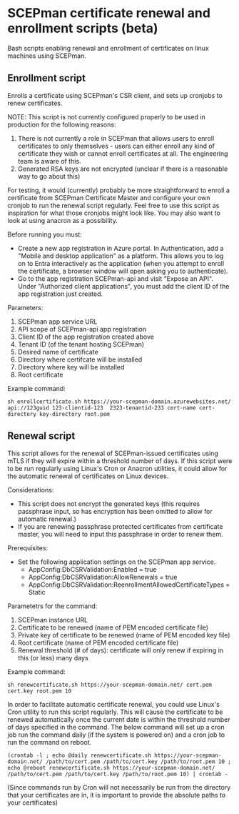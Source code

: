 # SCEPman certificate renewal and enrollment scripts (beta)

Bash scripts enabling renewal and enrollment of certificates on linux machines using SCEPman.

## Enrollment script

Enrolls a certificate using SCEPman's CSR client, and sets up cronjobs to renew certificates.

NOTE: This script is not currently configured properly to be used in production for the following reasons:
1. There is not currently a role in SCEPman that allows users to enroll certificates to only themselves - users can either enroll any kind of certificate they wish or cannot enroll certificates at all. The engineering team is aware of this.
2. Generated RSA keys are not encrypted (unclear if there is a reasonable way to go about this)

For testing, it would (currently) probably be more straightforward to enroll a certificate from SCEPman Certificate Master and configure your own cronjob to run the renewal script regularly. Feel free to use this script as inspiration for what those cronjobs might look like. You may also want to look at using anacron as a possibility.

Before running you must:
- Create a new app registration in Azure portal. In Authentication, add a "Mobile and desktop application" as a platform. This allows you to log on to Entra interactively as the application (when you attempt to enroll the certificate, a browser window will open asking you to authenticate).
- Go to the app registration SCEPman-api and visit "Expose an API". Under "Authorized client applications", you must add the client ID of the app registration just created.

Parameters:
1. SCEPman app service URL
2. API scope of SCEPman-api app registration
3. Client ID of the app registration created above
4. Tenant ID (of the tenant hosting SCEPman)
5. Desired name of certificate
6. Directory where certifcate will be installed
7. Directory where key will be installed
8. Root certificate

Example command:
```
sh enrollcertificate.sh https://your-scepman-domain.azurewebsites.net/ api://123guid 123-clientid-123  2323-tenantid-233 cert-name cert-directory key-directory root.pem
```

## Renewal script

This script allows for the renewal of SCEPman-issued certificates using mTLS if they will expire within a threshold number of days. If this script were to be run regularly using Linux's Cron or Anacron utilities, it could allow for the automatic renewal of certificates on Linux devices.

Considerations: 
- This script does not encrypt the generated keys (this requires passphrase input, so has encryption has been omitted to allow for automatic renewal.)
- If you are renewing passphrase protected certificates from certificate master, you will need to input this passphrase in order to renew them.

Prerequisites:
- Set the following application settings on the SCEPman app service.
    - AppConfig:DbCSRValidation:Enabled = true
    - AppConfig:DbCSRValidation:AllowRenewals = true
    - AppConfig:DbCSRValidation:ReenrollmentAllowedCertificateTypes = Static
    
Parametetrs for the command:
1. SCEPman instance URL
2. Certificate to be renewed (name of PEM encoded certificate file)
3. Private key of certificate to be renewed (name of PEM encoded key file)
4. Root certificate (name of PEM encoded certificate file)
5. Renewal threshold (# of days): certificate will only renew if expiring in this (or less) many days

Example command:
```
sh renewcertificate.sh https://your-scepman-domain.net/ cert.pem cert.key root.pem 10
```
In order to facilitate automatic certificate renewal, you could use Linux's Cron utility to run this script regularly. This will cause the certificate to be renewed automatically once the current date is within the threshold number of days specified in the command. The below command will set up a cron job run the command daily (if the system is powered on) and a cron job to run the command on reboot. 
```
(crontab -l ; echo @daily renewcertificate.sh https://your-scepman-domain.net/ /path/to/cert.pem /path/to/cert.key /path/to/root.pem 10 ; echo @reboot renewcertificate.sh https://your-scepman-domain.net/ /path/to/cert.pem /path/to/cert.key /path/to/root.pem 10) | crontab -
```
(Since commands run by Cron will not necessarily be run from the directory that your certificates are in, it is important to provide the absolute paths to your certificates)
